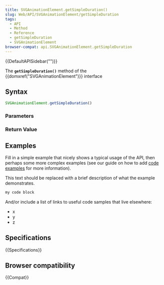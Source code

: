 ```yaml
---
title: SVGAnimationElement.getSimpleDuration()
slug: Web/API/SVGAnimationElement/getSimpleDuration
tags:
  - API
  - Method
  - Reference
  - getSimpleDuration
  - SVGAnimationElement
browser-compat: api.SVGAnimationElement.getSimpleDuration
---
```

{{DefaultAPISidebar("")}}

The **`getSimpleDuration()`** method of the {{domxref("SVGAnimationElement")}} interface 

## Syntax

```js
SVGAnimationElement.getSimpleDuration()
```

### Parameters



### Return Value



## Examples

Fill in a simple example that nicely shows a typical usage of the API, then perhaps some more complex examples (see our guide on how to add [code examples](/en-US/docs/MDN/Contribute/Structures/Code_examples) for more information).

This text should be replaced with a brief description of what the example demonstrates.

```js
my code block
```

And/or include a list of links to useful code samples that live elsewhere:

*   x
*   y
*   z

## Specifications

{{Specifications}}

## Browser compatibility

{{Compat}}


